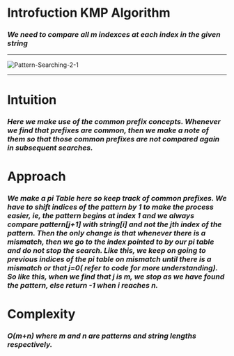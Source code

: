 <h1><b>Introfuction KMP Algorithm</b></h1>

<h3><i>We need to compare all m indexces at each index in the given string</i></h3> 

<hr>

![Pattern-Searching-2-1](https://user-images.githubusercontent.com/99535791/175977281-3fbe443a-158a-4cc7-b96e-0aaba6b75dc3.png)

<hr>

<h1><b>Intuition</b></h1>

<h3><i>Here we make use of the common prefix concepts. Whenever we find that prefixes are common, then we make a note of them so that those common prefixes are not 
compared again in subsequent searches.</i></h3>

<h1><b>Approach</b></h1>

<h3><i>We make a pi Table here so keep track of common prefixes. We have to shift indices of the pattern by 1 to make the process easier, ie, the pattern begins 
at index 1 and we always compare pattern[j+1] with string[i] and not the jth index of the pattern. Then the only change is that whenever there is a mismatch, 
then we go to the index pointed to by our pi table and do not stop the search. Like this, we keep on going to previous indices of the pi table on mismatch until there
is a mismatch or that j=0( refer to code for more understanding). So like this, when we find that j is m, we stop as we have found the pattern, else 
return -1 when i reaches n.</i></h3>

<h1><b>Complexity</b></h1>

<h3><i>O(m+n) where m and n are patterns and string lengths respectively.</i></h3>


